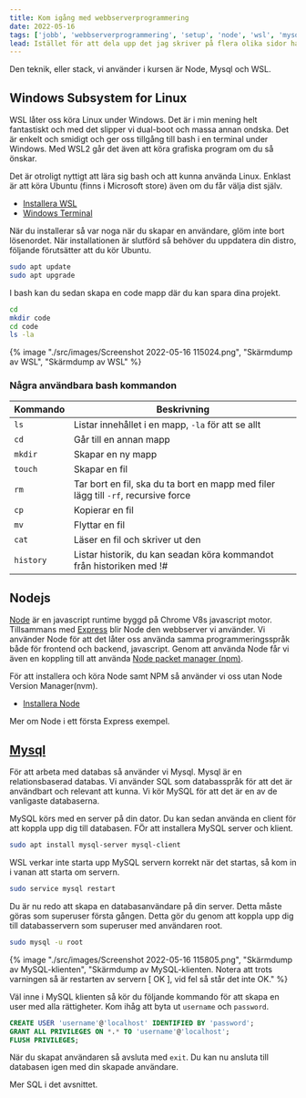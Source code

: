 ```yaml
---
title: Kom igång med webbserverprogrammering
date: 2022-05-16
tags: ['jobb', 'webbserverprogrammering', 'setup', 'node', 'wsl', 'mysql']
lead: Istället för att dela upp det jag skriver på flera olika sidor har jag bestämt mig för att samla det på ett ställe. Det här är alltså en introduktionspost till det du behöver för att komma igång med kursen webbserverprogrammering.
---
```


Den teknik, eller stack, vi använder i kursen är Node, Mysql och WSL.

## Windows Subsystem for Linux

WSL låter oss köra Linux under Windows. Det är i min mening helt fantastiskt och med det slipper vi dual-boot och massa annan ondska. Det är enkelt och smidigt och ger oss tillgång till bash i en terminal under Windows. Med WSL2 går det även att köra grafiska program om du så önskar.

Det är otroligt nyttigt att lära sig bash och att kunna använda Linux. Enklast är att köra Ubuntu (finns i Microsoft store) även om du får välja dist själv.

* [Installera WSL](https://docs.microsoft.com/en-us/windows/wsl/install)
* [Windows Terminal](https://docs.microsoft.com/en-us/windows/terminal/install)

När du installerar så var noga när du skapar en användare, glöm inte bort lösenordet. När installationen är slutförd så behöver du uppdatera din distro, följande förutsätter att du kör Ubuntu.

```bash
sudo apt update
sudo apt upgrade
```

I bash kan du sedan skapa en code mapp där du kan spara dina projekt.

```bash
cd
mkdir code
cd code
ls -la
```

{% image "./src/images/Screenshot 2022-05-16 115024.png", "Skärmdump av WSL", "Skärmdump av WSL" %}

### Några användbara bash kommandon

| Kommando | Beskrivning |
| --- | --- |
| `ls` | Listar innehållet i en mapp, `-la` för att se allt |
| `cd` | Går till en annan mapp |
| `mkdir` | Skapar en ny mapp |
| `touch` | Skapar en fil |
| `rm` | Tar bort en fil, ska du ta bort en mapp med filer lägg till `-rf`, recursive force |
| `cp` | Kopierar en fil |
| `mv` | Flyttar en fil |
| `cat` | Läser en fil och skriver ut den |
| `history` | Listar historik, du kan seadan köra kommandot från historiken med !# |

## Nodejs

[Node](https://nodejs.org/en/) är en javascript runtime byggd på Chrome V8s javascript motor. Tillsammans med [Express](https://expressjs.com/) blir Node den webbserver vi använder.
Vi använder Node för att det låter oss använda samma programmeringsspråk både för frontend och backend, javascript. Genom att använda Node får vi även en koppling till att använda [Node packet manager (npm)](https://www.npmjs.com/).

För att installera och köra Node samt NPM så använder vi oss utan Node Version Manager(nvm).

* [Installera Node](https://docs.microsoft.com/en-us/windows/dev-environment/javascript/nodejs-on-wsl#install-nvm-nodejs-and-npm)

Mer om Node i ett första Express exempel.

## [Mysql](https://www.mysql.com/)

För att arbeta med databas så använder vi Mysql. Mysql är en relationsbaserad databas.
Vi använder SQL som databasspråk för att det är användbart och relevant att kunna. Vi kör MySQL för att det är en av de vanligaste databaserna.

MySQL körs med en server på din dator. Du kan sedan använda en client för att koppla upp dig till databasen. FÖr att installera MySQL server och klient.

```bash
sudo apt install mysql-server mysql-client
```

WSL verkar inte starta upp MySQL servern korrekt när det startas, så kom in i vanan att starta om servern.

```bash
sudo service mysql restart
```

Du är nu redo att skapa en databasanvändare på din server. Detta måste göras som superuser första gången. Detta gör du genom att koppla upp dig till databasservern som superuser med användaren root.

```bash
sudo mysql -u root
```

{% image "./src/images/Screenshot 2022-05-16 115805.png", "Skärmdump av MySQL-klienten", "Skärmdump av MySQL-klienten. Notera att trots varningen så är restarten av servern [  OK  ], vid fel så står det inte OK." %}

Väl inne i MySQL klienten så kör du följande kommando för att skapa en user med alla rättigheter. Kom ihåg att byta ut `username` och `password`.

```sql
CREATE USER 'username'@'localhost' IDENTIFIED BY 'password';
GRANT ALL PRIVILEGES ON *.* TO 'username'@'localhost';
FLUSH PRIVILEGES;
```

När du skapat användaren så avsluta med `exit`. Du kan nu ansluta till databasen igen med din skapade användare.

Mer SQL i det avsnittet.